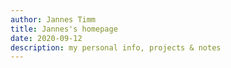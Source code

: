 ```yaml
---
author: Jannes Timm
title: Jannes's homepage
date: 2020-09-12
description: my personal info, projects & notes
---
```


